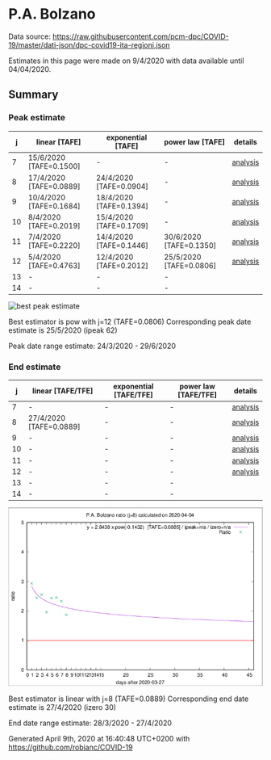 # P.A. Bolzano


Data source: https://raw.githubusercontent.com/pcm-dpc/COVID-19/master/dati-json/dpc-covid19-ita-regioni.json

Estimates in this page were made on 9/4/2020 with data available until 04/04/2020.


## Summary 

### Peak estimate 
|j|linear [TAFE]|exponential [TAFE]|power law [TAFE]|details|
|---|----|-----------|---------|-------|
|7|15/6/2020 [TAFE=0.1500]|-|-|[analysis](COVID-19_p.a._bolzano_j7_2020-04-04.md)|
|8|17/4/2020 [TAFE=0.0889]|24/4/2020 [TAFE=0.0904]|-|[analysis](COVID-19_p.a._bolzano_j8_2020-04-04.md)|
|9|10/4/2020 [TAFE=0.1684]|18/4/2020 [TAFE=0.1394]|-|[analysis](COVID-19_p.a._bolzano_j9_2020-04-04.md)|
|10|8/4/2020 [TAFE=0.2019]|15/4/2020 [TAFE=0.1709]|-|[analysis](COVID-19_p.a._bolzano_j10_2020-04-04.md)|
|11|7/4/2020 [TAFE=0.2220]|14/4/2020 [TAFE=0.1446]|30/6/2020 [TAFE=0.1350]|[analysis](COVID-19_p.a._bolzano_j11_2020-04-04.md)|
|12|5/4/2020 [TAFE=0.4763]|12/4/2020 [TAFE=0.2012]|25/5/2020 [TAFE=0.0806]|[analysis](COVID-19_p.a._bolzano_j12_2020-04-04.md)|
|13|-|-|-||
|14|-|-|-||

![best peak estimate](COVID-19_p.a._bolzano_j12_2020-04-04.png)

Best estimator is pow with j=12 (TAFE=0.0806)
Corresponding peak date estimate is 25/5/2020 (ipeak 62)


Peak date range estimate: 24/3/2020 - 29/6/2020

### End estimate 
|j|linear [TAFE/TFE]|exponential [TAFE/TFE]|power law [TAFE/TFE]|details|
|---|----|-----------|---------|-------|
|7|-|-|-|[analysis](COVID-19_p.a._bolzano_j7_2020-04-04.md)|
|8|27/4/2020 [TAFE=0.0889]|-|-|[analysis](COVID-19_p.a._bolzano_j8_2020-04-04.md)|
|9|-|-|-|[analysis](COVID-19_p.a._bolzano_j9_2020-04-04.md)|
|10|-|-|-|[analysis](COVID-19_p.a._bolzano_j10_2020-04-04.md)|
|11|-|-|-|[analysis](COVID-19_p.a._bolzano_j11_2020-04-04.md)|
|12|-|-|-|[analysis](COVID-19_p.a._bolzano_j12_2020-04-04.md)|
|13|-|-|-||
|14|-|-|-||

![best zero estimate](COVID-19_p.a._bolzano_j8_2020-04-04.png)

Best estimator is linear with j=8 (TAFE=0.0889)
Corresponding end date estimate is 27/4/2020 (izero 30)


End date range estimate: 28/3/2020 - 27/4/2020

Generated April 9th, 2020 at 16:40:48 UTC+0200 with https://github.com/robianc/COVID-19

